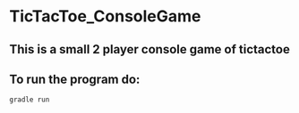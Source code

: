 # TicTacToe_ConsoleGame
## This is a small 2 player console game of tictactoe

## To run the program do:

```
gradle run
```
